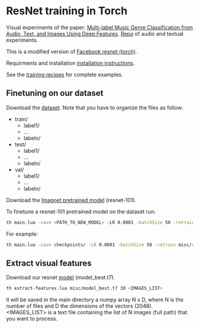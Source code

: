 ResNet training in Torch
============================

Visual experiments of the paper: [Multi-label Music Genre Classification from Audio, Text, and Images Using Deep Features](https://ismir2017.smcnus.org/wp-content/uploads/2017/10/126_Paper.pdf). [Repo](https://github.com/sergiooramas/tartarus#ismir-2017-experiments-multi-label-classification) of audio and textual experiments.

This is a modified version of [Facebook resnet (torch)](https://github.com/facebook/fb.resnet.torch).

Requirments and installation [installation instructions](INSTALL.md).

See the [training recipes](TRAINING.md) for complete examples.

## Finetuning on our dataset

Download the [dataset](https://zenodo.org/record/831189#.WlzidXWnFB0). Note that you have to organize the files as follow:
* train/
  * label1/
  * ...
  * labeln/
* test/
  * label1/
  * ...
  * labeln/
* val/
  * label1/
  * ...
  * labeln/

Download the [Imagnet pretrained model](https://d2j0dndfm35trm.cloudfront.net/resnet-101.t7) (resnet-101).

To finetune a resnet-101 pretrained model on the dataset run:
```bash
th main.lua -save <PATH_TO_NEW_MODEL> -LR 0.0001 -batchSize 50 -retrain <PATH_TO_PRETRAINED_MODEL> -data <PATH_TO_DATA> -resetClassifier true -nClasses 250
```

For example:
```bash
th main.lua -save checkpoints/ -LR 0.0001 -batchSize 50 -retrain misc/resnet-101.t7 -data misc/dataset/ -resetClassifier true -nClasses 250
```

## Extract visual features
Download our resnet [model](...) (model_best.t7).

```bash
th extract-features.lua misc/model_best.t7 30 <IMAGES_LIST>
```

it will be saved in the main directory a numpy array N x D, where N is the number of files and D the dimensions of the vectors (2048). 
<IMAGES_LIST> is a text file containing the list of N images (full path) that you want to process.
